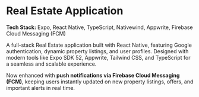 # Real Estate Application  

**Tech Stack:** Expo, React Native, TypeScript, Nativewind, Appwrite, Firebase Cloud Messaging (FCM)  

A full-stack Real Estate application built with React Native, featuring Google authentication, dynamic property listings, and user profiles. Designed with modern tools like Expo SDK 52, Appwrite, Tailwind CSS, and TypeScript for a seamless and scalable experience.  

Now enhanced with **push notifications via Firebase Cloud Messaging (FCM)**, keeping users instantly updated on new property listings, offers, and important alerts in real time.
